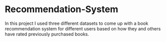 # Recommendation-System
In this project I used three different datasets to come up with a book recommendation system for different users based on how they and others have rated previously purchased books.
